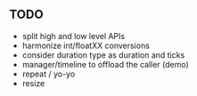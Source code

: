 ## TODO

* split high and low level APIs
* harmonize int/floatXX conversions
* consider duration type as duration and ticks
* manager/timeline to offload the caller (demo)
* repeat / yo-yo
* resize
